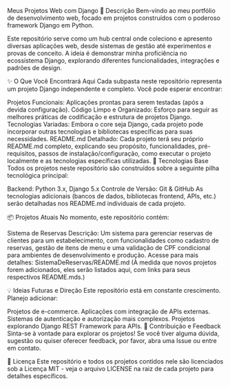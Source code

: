 Meus Projetos Web com Django
📝 Descrição
Bem-vindo ao meu portfólio de desenvolvimento web, focado em projetos construídos com o poderoso framework Django em Python.

Este repositório serve como um hub central onde coleciono e apresento diversas aplicações web, desde sistemas de gestão até experimentos e provas de conceito. A ideia é demonstrar minha proficiência no ecossistema Django, explorando diferentes funcionalidades, integrações e padrões de design.

✨ O Que Você Encontrará Aqui
Cada subpasta neste repositório representa um projeto Django independente e completo. Você pode esperar encontrar:

Projetos Funcionais: Aplicações prontas para serem testadas (após a devida configuração).
Código Limpo e Organizado: Esforço para seguir as melhores práticas de codificação e estrutura de projetos Django.
Tecnologias Variadas: Embora o core seja Django, cada projeto pode incorporar outras tecnologias e bibliotecas específicas para suas necessidades.
README.md Detalhado: Cada projeto terá seu próprio README.md completo, explicando seu propósito, funcionalidades, pré-requisitos, passos de instalação/configuração, como executar o projeto localmente e as tecnologias específicas utilizadas.
🚀 Tecnologias Base
Todos os projetos neste repositório são construídos sobre a seguinte pilha tecnológica principal:

Backend: Python 3.x, Django 5.x
Controle de Versão: Git & GitHub
As tecnologias adicionais (bancos de dados, bibliotecas frontend, APIs, etc.) serão detalhadas nos README.md individuais de cada projeto.

📦 Projetos Atuais
No momento, este repositório contém:

Sistema de Reservas
Descrição: Um sistema para gerenciar reservas de clientes para um estabelecimento, com funcionalidades como cadastro de reservas, gestão de itens de menu e uma validação de CPF condicional para ambientes de desenvolvimento e produção.
Acesse para mais detalhes: SistemaDeReservas/README.md
(À medida que novos projetos forem adicionados, eles serão listados aqui, com links para seus respectivos README.mds.)

💡 Ideias Futuras e Direção
Este repositório está em constante crescimento. Planejo adicionar:

Projetos de e-commerce.
Aplicações com integração de APIs externas.
Sistemas de autenticação e autorização mais complexos.
Projetos explorando Django REST Framework para APIs.
🤝 Contribuição e Feedback
Sinta-se à vontade para explorar os projetos! Se você tiver alguma dúvida, sugestão ou quiser oferecer feedback, por favor, abra uma Issue ou entre em contato.

📄 Licença
Este repositório e todos os projetos contidos nele são licenciados sob a Licença MIT - veja o arquivo LICENSE na raiz de cada projeto para detalhes específicos.

